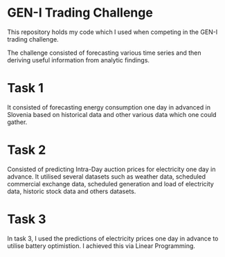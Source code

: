 # GEN-I Trading Challenge

This repository holds my code which I used when competing in the GEN-I trading challenge. 

The challenge consisted of forecasting various time series and then deriving useful information from analytic findings. 

# Task 1
It consisted of forecasting energy consumption one day in advanced in Slovenia based on historical data and other various data which one could gather. 

# Task 2
Consisted of predicting Intra-Day auction prices for electricity one day in advance. It utilised several datasets such as weather data, scheduled commercial exchange data, scheduled generation and load of electricity data, historic stock data and others datasets.

# Task 3
In task 3, I used the predictions of electricity prices one day in advance to utilise battery optimistion. I achieved this via Linear Programming.
